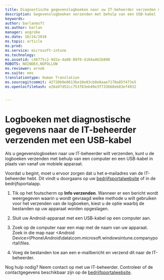 ```yaml
---
title: Diagnostische gegevenslogboeken naar uw IT-beheerder verzenden met behulp van een USB-kabel | Microsoft Intune
description: Gegevenslogboeken verzenden met behulp van een USB-kabel
keywords: 
author: barlanmsft
ms.author: barlan
manager: angrobe
ms.date: 10/24/2016
ms.topic: article
ms.prod: 
ms.service: microsoft-intune
ms.technology: 
ms.assetid: c46775c2-9d2a-4a88-89f0-4104a462b898
ROBOTS: NOINDEX,NOFOLLOW
ms.reviewer: arnab
ms.suite: ems
translationtype: Human Translation
ms.sourcegitcommit: 42720b0e0613be10e83cb0e8aae7170a85f473e5
ms.openlocfilehash: e26a97d52cc753f83eb49e3f733668eb83ef4932


---
```



# <a name="send-diagnostic-data-logs-to-your-it-admin-using-a-usb-cable"></a>Logboeken met diagnostische gegevens naar de IT-beheerder verzenden met een USB-kabel

Als u gegevenslogboeken naar uw IT-beheerder wilt verzenden, kunt u de logboeken verzenden met behulp van een computer en een USB-kabel in plaats van vanaf uw mobiele apparaat.

 Voordat u begint, moet u ervoor zorgen dat u het e‑mailadres van de IT-beheerder hebt. Dit vindt u doorgaans op uw [bedrijfsportalwebsite](http://portal.manage.microsoft.com) of in de bedrijfsportalapp.

1.  Tik op het foutscherm op **Info verzenden**. Wanneer er een bericht wordt weergegeven waarin u wordt gevraagd welke methode u wilt gebruiken voor het verzenden van de logboeken, kiest u de optie waarbij de bestanden op uw apparaat worden opgeslagen.

2.  Sluit uw Android-apparaat met een USB-kabel op een computer aan.

3.  Zoek op de computer naar een map met de naam van uw apparaat. Zoek in die map naar &lt;Android Device&gt;\Phone\Android\data\com.microsoft.windowsintune.companyportal\files\.

4.  Voeg de bestanden toe aan een e-mailbericht en verzend dit naar de IT-beheerder.

Nog hulp nodig? Neem contact op met uw IT-beheerder. Controleer of de contactgegevens beschikbaar zijn op de [bedrjifsportalwebsite](http://portal.manage.microsoft.com).



<!--HONumber=Oct16_HO2-->


